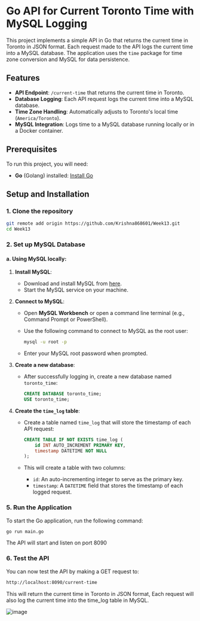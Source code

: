 # Go API for Current Toronto Time with MySQL Logging

This project implements a simple API in Go that returns the current time in Toronto in JSON format. Each request made to the API logs the current time into a MySQL database. The application uses the `time` package for time zone conversion and MySQL for data persistence.

## Features

- **API Endpoint**: `/current-time` that returns the current time in Toronto.
- **Database Logging**: Each API request logs the current time into a MySQL database.
- **Time Zone Handling**: Automatically adjusts to Toronto's local time (`America/Toronto`).
- **MySQL Integration**: Logs time to a MySQL database running locally or in a Docker container.

## Prerequisites

To run this project, you will need:

- **Go** (Golang) installed: [Install Go](https://golang.org/doc/install)


## Setup and Installation

### 1. Clone the repository
```bash
git remote add origin https://github.com/Krishna868601/Week13.git
cd Week13
```
### 2. Set up MySQL Database

#### a. Using MySQL locally:

1. **Install MySQL**: 
   - Download and install MySQL from [here](https://dev.mysql.com/doc/refman/8.0/en/installing.html).
   - Start the MySQL service on your machine.

2. **Connect to MySQL**:
   - Open **MySQL Workbench** or open a command line terminal (e.g., Command Prompt or PowerShell).
   - Use the following command to connect to MySQL as the root user:

     ```bash
     mysql -u root -p
     ```

   - Enter your MySQL root password when prompted.

3. **Create a new database**:
   - After successfully logging in, create a new database named `toronto_time`:

     ```sql
     CREATE DATABASE toronto_time;
     USE toronto_time;
     ```

4. **Create the `time_log` table**:
   - Create a table named `time_log` that will store the timestamp of each API request:

     ```sql
     CREATE TABLE IF NOT EXISTS time_log (
         id INT AUTO_INCREMENT PRIMARY KEY,
         timestamp DATETIME NOT NULL
     );
     ```

   - This will create a table with two columns:
     - `id`: An auto-incrementing integer to serve as the primary key.
     - `timestamp`: A `DATETIME` field that stores the timestamp of each logged request.

### 5. Run the Application

To start the Go application, run the following command:

```bash
go run main.go
```
The API will start and listen on port 8090

### 6. Test the API
You can now test the API by making a GET request to:

```bash
http://localhost:8090/current-time
```
This will return the current time in Toronto in JSON format,
Each request will also log the current time into the time_log table in MySQL.

![image](https://github.com/user-attachments/assets/382ee830-6237-4bed-8599-0642f8bb2c3a)

